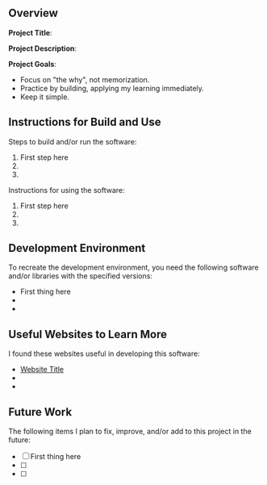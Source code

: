 ## Overview

**Project Title**:

**Project Description**:

**Project Goals**:

* Focus on "the why", not memorization.
* Practice by building, applying my learning immediately.
* Keep it simple.

## Instructions for Build and Use

Steps to build and/or run the software:

1. First step here
2.
3.

Instructions for using the software:

1. First step here
2.
3.

## Development Environment 

To recreate the development environment, you need the following software and/or libraries with the specified versions:

* First thing here
*
*

## Useful Websites to Learn More

I found these websites useful in developing this software:

* [Website Title](Link)
*
*

## Future Work

The following items I plan to fix, improve, and/or add to this project in the future:

* [ ] First thing here
* [ ]
* [ ]
